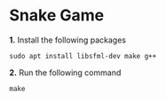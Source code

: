 # Snake Game

**1.** Install the following packages
```
sudo apt install libsfml-dev make g++
```

**2.** Run the following command
```
make
```

